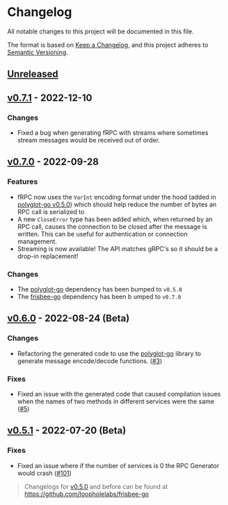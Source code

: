 # Changelog

All notable changes to this project will be documented in this file.

The format is based on [Keep a Changelog](https://keepachangelog.com/en/1.0.0/), and this project adheres
to [Semantic Versioning](https://semver.org/spec/v2.0.0.html).

## [Unreleased]

## [v0.7.1] - 2022-12-10

### Changes

- Fixed a bug when generating fRPC with streams where sometimes stream messages would be received out of order. 

## [v0.7.0] - 2022-09-28

### Features

- fRPC now uses the `VarInt` encoding format under the hood (added in [polyglot-go v0.5.0](https://github.com/loopholelabs/polyglot-go)) which should help reduce the number of bytes an RPC call is serialized to
- A new `CloseError` type has been added which, when returned by an RPC call, causes the connection to be closed after the message is written. This can be useful for authentication or connection management. 
- Streaming is now available! The API matches gRPC's so it should be a drop-in replacement! 

### Changes

- The [polyglot-go](https://github.com/loopholelabs/polyglot-go) dependency has been bumped to `v0.5.0`
- The [frisbee-go](https://github.com/loopholelabs/frisbee-go) dependency has been b umped to `v0.7.0`

## [v0.6.0] - 2022-08-24 (Beta)

### Changes

- Refactoring the generated code to use the [polyglot-go](https://github.com/loopholelabs/polyglot-go) library to generate message encode/decode functions. ([#3](https://github.com/loopholelabs/frpc-go/pull/3))

### Fixes

- Fixed an issue with the generated code that caused compilation issues when the names of two methods in different services
  were the same ([#5](https://github.com/loopholelabs/frpc-go/issues/5))

## [v0.5.1] - 2022-07-20 (Beta)

### Fixes

- Fixed an issue where if the number of services is 0 the RPC Generator would
  crash ([#101](https://github.com/loopholelabs/frisbee-go/issues/101))

> Changelogs for [v0.5.0] and before can be found at https://github.com/loopholelabs/frisbee-go

[unreleased]: https://github.com/loopholelabs/frpc-go/compare/v0.7.1...HEAD
[v0.7.1]: https://github.com/loopholelabs/frpc-go/releases/tag/v0.7.1
[v0.7.0]: https://github.com/loopholelabs/frpc-go/releases/tag/v0.7.0
[v0.6.0]: https://github.com/loopholelabs/frpc-go/releases/tag/v0.6.0
[v0.5.1]: https://github.com/loopholelabs/frpc-go/releases/tag/v0.5.1
[v0.5.0]: https://github.com/loopholelabs/frisbee-go/compare/v0.4.6...v0.5.0
